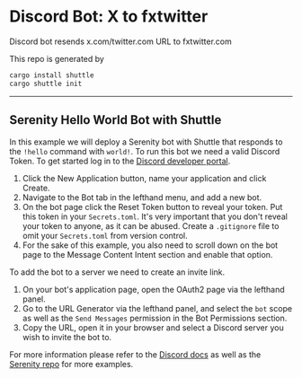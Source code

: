 # Discord Bot: X to fxtwitter

Discord bot resends x.com/twitter.com URL to fxtwitter.com

This repo is generated by

```sh
cargo install shuttle
cargo shuttle init
```

---

## Serenity Hello World Bot with Shuttle

In this example we will deploy a Serenity bot with Shuttle that responds to the `!hello` command with `world!`. To run this bot we need a valid Discord Token. To get started log in to the [Discord developer portal](https://discord.com/developers/applications).

1. Click the New Application button, name your application and click Create.
2. Navigate to the Bot tab in the lefthand menu, and add a new bot.
3. On the bot page click the Reset Token button to reveal your token. Put this token in your `Secrets.toml`. It's very important that you don't reveal your token to anyone, as it can be abused. Create a `.gitignore` file to omit your `Secrets.toml` from version control.
4. For the sake of this example, you also need to scroll down on the bot page to the Message Content Intent section and enable that option.

To add the bot to a server we need to create an invite link.

1. On your bot's application page, open the OAuth2 page via the lefthand panel.
2. Go to the URL Generator via the lefthand panel, and select the `bot` scope as well as the `Send Messages` permission in the Bot Permissions section.
3. Copy the URL, open it in your browser and select a Discord server you wish to invite the bot to.

For more information please refer to the [Discord docs](https://discord.com/developers/docs/getting-started) as well as the [Serenity repo](https://github.com/serenity-rs/serenity) for more examples.
